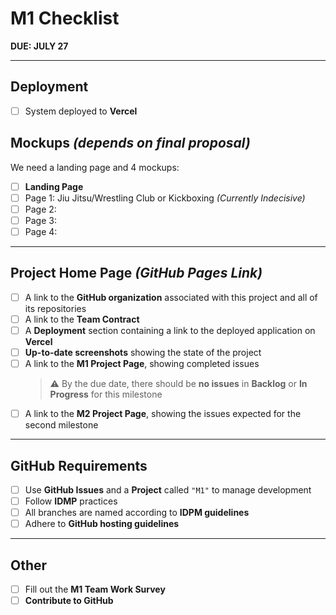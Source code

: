 # M1 Checklist

**DUE: JULY 27**

---

## Deployment
- [ ] System deployed to **Vercel**

## Mockups *(depends on final proposal)*
We need a landing page and 4 mockups:
- [ ] **Landing Page**
- [ ] Page 1: Jiu Jitsu/Wrestling Club or Kickboxing *(Currently Indecisive)*
- [ ] Page 2:
- [ ] Page 3:
- [ ] Page 4:

---

## Project Home Page *(GitHub Pages Link)*

- [ ] A link to the **GitHub organization** associated with this project and all of its repositories
- [ ] A link to the **Team Contract**
- [ ] A **Deployment** section containing a link to the deployed application on **Vercel**
- [ ] **Up-to-date screenshots** showing the state of the project
- [ ] A link to the **M1 Project Page**, showing completed issues  
  > ⚠️ By the due date, there should be **no issues** in **Backlog** or **In Progress** for this milestone
- [ ] A link to the **M2 Project Page**, showing the issues expected for the second milestone

---

## GitHub Requirements

- [ ] Use **GitHub Issues** and a **Project** called `"M1"` to manage development
- [ ] Follow **IDMP** practices
- [ ] All branches are named according to **IDPM guidelines**
- [ ] Adhere to **GitHub hosting guidelines**

---

## Other

- [ ] Fill out the **M1 Team Work Survey**
- [ ] **Contribute to GitHub**

